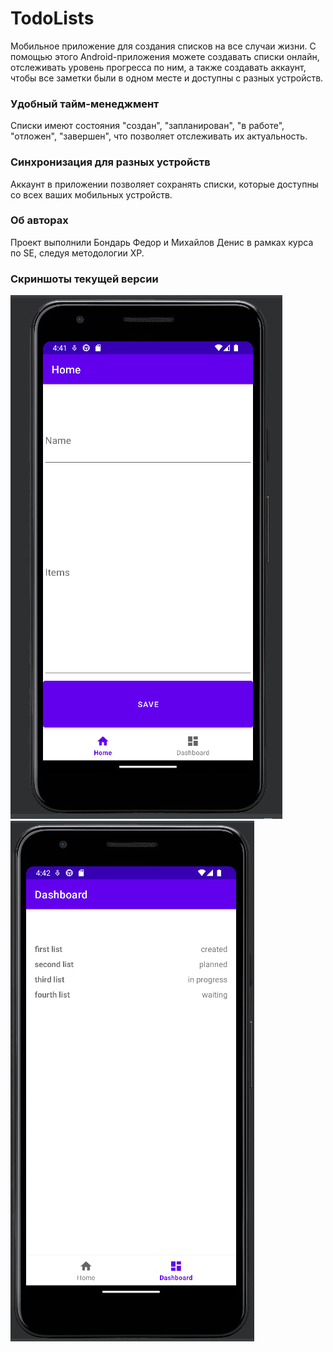 # TodoLists

Мобильное приложение для создания списков на все случаи жизни. С помощью этого 
Android-приложения можете создавать списки онлайн, отслеживать уровень прогресса по ним,
а также создавать аккаунт, чтобы все заметки были в одном месте и доступны с разных 
устройств. 

### Удобный тайм-менеджмент

Списки имеют состояния "создан", "запланирован", "в работе", "отложен", "завершен", что
позволяет отслеживать их актуальность. 

### Синхронизация для разных устройств

Аккаунт в приложении позволяет сохранять списки, которые доступны со всех ваших 
мобильных устройств. 

### Об авторах

Проект выполнили Бондарь Федор и Михайлов Денис в рамках курса по SE, следуя методологии 
XP. 

### Скриншоты текущей версии
![](https://github.com/HSE-SE-project-5/TodoLists/blob/main/images/home.jpg)  
![](https://github.com/HSE-SE-project-5/TodoLists/blob/main/images/lists.jpg)

